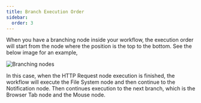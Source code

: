 ```yaml
---
title: Branch Execution Order
sidebar:
  order: 3
---
```


When you have a branching node inside your workflow, the execution order will start from the node where the position is the top to the bottom. See the below image for an example,

![Branching nodes](@/assets/images/workflow-branching-node.png)

In this case, when the HTTP Request node execution is finished, the workflow will execute the File System node and then continue to the Notification node. Then continues execution to the next branch, which is the Browser Tab node and the Mouse node.
